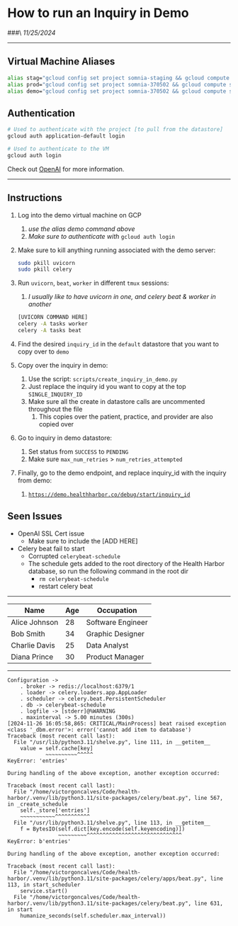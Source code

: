 # How to run an Inquiry in Demo

###\ *11/25/2024*

---

## Virtual Machine Aliases

```bash
alias stag="gcloud config set project somnia-staging && gcloud compute ssh alan@instance-staging"
alias prod="gcloud config set project somnia-370502 && gcloud compute ssh instance-1 --project=somnia-370502 --zone=us-central1-a --tunnel-through-iap"
alias demo="gcloud config set project somnia-370502 && gcloud compute ssh instance-2 --project=somnia-370502 --zone=us-central1-a --tunnel-through-iap"
```

## Authentication

```bash
# Used to authenticate with the project [to pull from the datastore]
gcloud auth application-default login

# Used to authenticate to the VM
gcloud auth login
```

Check out [OpenAI](https://www.openai.com) for more information.

---

## Instructions


1. Log into the demo virtual machine on GCP
    1. *use the alias demo command above*
    2. *Make sure to authenticate with* `gcloud auth login`
2. Make sure to kill anything running associated with the demo server:
    
    ```bash
    sudo pkill uvicorn
    sudo pkill celery
    ```
    
3. Run `uvicorn`, `beat`, `worker` in different `tmux` sessions:
    1. *I usually like to have uvicorn in one, and celery beat & worker in another*
    
    ```bash
    [UVICORN COMMAND HERE]
    celery -A tasks worker
    celery -A tasks beat
    ```
    
4. Find the desired `inquiry_id` in the `default` datastore that you want to copy over to `demo`
5. Copy over the inquiry in demo:
    1. Use the script: `scripts/create_inquiry_in_demo.py`
    2. Just replace the inquiry id you want to copy at the top `SINGLE_INQUIRY_ID`
    3. Make sure all the create in datastore calls are uncommented throughout the file
        1. This copies over the patient, practice, and provider are also copied over
6. Go to inquiry in demo datastore:
    1. Set status from `SUCCESS` to `PENDING`
    2. Make sure `max_num_retries` > `num_retries_attempted` 
7. Finally, go to the demo endpoint, and replace inquiry_id with the inquiry from demo:
    1. [`https://demo.healthharbor.co/debug/start/inquiry_id`](https://demo.healthharbor.co/debug/start/inquiry_id)

## Seen Issues

- OpenAI SSL Cert issue
    - Make sure to include the [ADD HERE]
- Celery beat fail to start
    - Corrupted `celerybeat-schedule`
    - The schedule gets added to the root directory of the Health Harbor database, so run the following command in the root dir
        - `rm celerybeat-schedule`
        - restart celery beat

---

| **Name**       | **Age** | **Occupation**   |
|----------------|---------|-------------------|
| Alice Johnson  | 28      | Software Engineer |
| Bob Smith      | 34      | Graphic Designer  |
| Charlie Davis  | 25      | Data Analyst      |
| Diana Prince   | 30      | Product Manager   |

---

```text
Configuration ->                                                                                                                                                                           
    . broker -> redis://localhost:6379/1                                                                                                                                                   
    . loader -> celery.loaders.app.AppLoader                                                                                                                                               
    . scheduler -> celery.beat.PersistentScheduler                                                                                                                                         
    . db -> celerybeat-schedule                                                                                                                                                            
    . logfile -> [stderr]@%WARNING                                                                                                                                                         
    . maxinterval -> 5.00 minutes (300s)                                                                                                                                                   
[2024-11-26 16:05:58,865: CRITICAL/MainProcess] beat raised exception <class '_dbm.error'>: error('cannot add item to database')                                                           
Traceback (most recent call last):                                                                                                                                                         
  File "/usr/lib/python3.11/shelve.py", line 111, in __getitem__                                                                                                                           
    value = self.cache[key]                                                                                                                                                                
            ~~~~~~~~~~^^^^^                                                                                                                                                                
KeyError: 'entries'                                                                                                                                                                        
                                                                                              
During handling of the above exception, another exception occurred:                                                                                                                                                   
                                                                                              
Traceback (most recent call last):
  File "/home/victorgoncalves/Code/health-harbor/.venv/lib/python3.11/site-packages/celery/beat.py", line 567, in _create_schedule                                                                                    
    self._store['entries']                                                                   
    ~~~~~~~~~~~^^^^^^^^^^^                                                                                 
  File "/usr/lib/python3.11/shelve.py", line 113, in __getitem__                                           
    f = BytesIO(self.dict[key.encode(self.keyencoding)])                                                   
                ~~~~~~~~~^^^^^^^^^^^^^^^^^^^^^^^^^^^^^^                                                    
KeyError: b'entries'                                 

During handling of the above exception, another exception occurred:                                        

Traceback (most recent call last):                   
  File "/home/victorgoncalves/Code/health-harbor/.venv/lib/python3.11/site-packages/celery/apps/beat.py", line 113, in start_scheduler                                                                                
    service.start()                                  
  File "/home/victorgoncalves/Code/health-harbor/.venv/lib/python3.11/site-packages/celery/beat.py", line 631, in start                                                                                               
    humanize_seconds(self.scheduler.max_interval))                           
```
